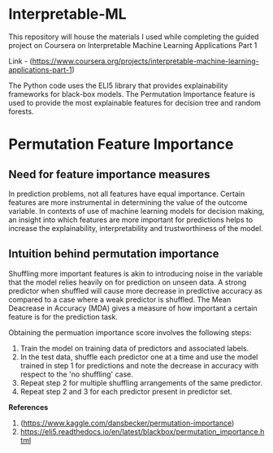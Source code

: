 # Interpretable-ML
This repository will house the materials I used while completing the guided project on Coursera on Interpretable Machine Learning Applications Part 1

Link - (https://www.coursera.org/projects/interpretable-machine-learning-applications-part-1)

The Python code uses the ELI5 library that provides explainability frameworks for black-box models. The Permutation Importance feature is used to provide the most explainable features for decision tree and random forests. 

# Permutation Feature Importance
## Need for feature importance measures
In prediction problems, not all features have equal importance. Certain features are more instrumental in determining the value of the outcome variable. In contexts of use of machine learning models for decision making, an insight into which features are more important for predictions helps to increase the explainability, interpretability and trustworthiness of the model.

## Intuition behind permutation importance
Shuffling more important features is akin to introducing noise in the variable that the model relies heavily on for prediction on unseen data. A strong predictor when shuffled will cause more decrease in predictive accuracy as compared to a case where a weak predictor is shuffled. The Mean Deacrease in Accuracy (MDA) gives a measure of how important a certain feature is for the prediction task.


Obtaining the permuation importance score involves the following steps:
1. Train the model on training data of predictors and associated labels. 
2. In the test data, shuffle each predictor one at a time and use the model trained in step 1 for predictions and note the decrease in accuracy with respect to the 'no shuffling' case.
3. Repeat step 2 for multiple shuffling arrangements of the same predictor.
4. Repeat step 2 and 3 for each predictor present in predictor set.


**References**
1. (https://www.kaggle.com/dansbecker/permutation-importance)
2. https://eli5.readthedocs.io/en/latest/blackbox/permutation_importance.html

